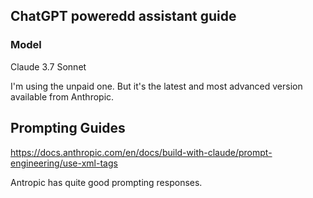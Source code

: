 ## ChatGPT poweredd assistant guide

### Model
Claude 3.7 Sonnet

I'm using the unpaid one. But it's the latest and most advanced version available from Anthropic.

## Prompting Guides

https://docs.anthropic.com/en/docs/build-with-claude/prompt-engineering/use-xml-tags


Antropic has quite good prompting responses.